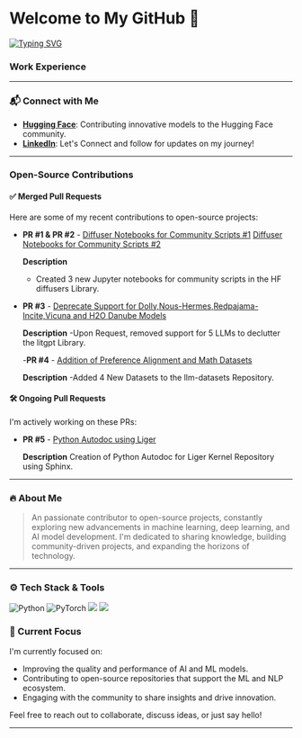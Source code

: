 # Welcome to My GitHub 🚀

[![Typing SVG](https://readme-typing-svg.herokuapp.com?font=Roboto&weight=700&size=22&pause=1000&color=2F6755&center=true&width=435&lines=Hello+There!+I'm+Parag+Ekbote.;Open-source+Contributor.;Building+with+AI+to+Attain+New+Insights)](https://git.io/typing-svg)


### Work Experience
---

### 📬 Connect with Me
- **[Hugging Face](https://huggingface.co/AINovice2005)**: Contributing innovative models to the Hugging Face community.
- **[LinkedIn](https://www.linkedin.com/in/parag-ekbote/)**: Let's Connect and follow for updates on my journey!

---

###  Open-Source Contributions

#### ✅ Merged Pull Requests
Here are some of my recent contributions to open-source projects:

- **PR #1 & PR #2** - [Diffuser Notebooks for Community Scripts #1](https://github.com/huggingface/diffusers/pull/9905)
  [Diffuser Notebooks for Community Scripts #2](https://github.com/huggingface/notebooks/pull/525)
  
  **Description**
  - Created 3 new Jupyter notebooks for community scripts in the HF diffusers Library.

- **PR #3** - [Deprecate Support for Dolly,Nous-Hermes,Redpajama-Incite,Vicuna and H2O Danube Models](https://github.com/Lightning-AI/litgpt/pull/1821)

   **Description**
  -Upon Request, removed support for 5 LLMs to declutter the litgpt Library.

  -**PR #4** - [Addition of Preference Alignment and Math Datasets](https://github.com/mlabonne/llm-datasets/pull/6)

   **Description**
  -Added 4 New Datasets to the llm-datasets Repository.


#### 🛠️ Ongoing Pull Requests
I'm actively working on these PRs:

- **PR #5** - [Python Autodoc using Liger](https://github.com/linkedin/Liger-Kernel/pull/327)

   **Description** Creation of Python Autodoc for Liger Kernel Repository using Sphinx.




---

### 🔥 About Me
> An passionate contributor to open-source projects, constantly exploring new advancements in machine learning, deep learning, and AI model development. I'm dedicated to sharing knowledge, building community-driven projects, and expanding the horizons of technology.

---

### ⚙️ Tech Stack & Tools
<p align="left">
  <img src="https://img.shields.io/badge/Python-FFD43B?style=for-the-badge&logo=python&logoColor=blue" alt="Python" />
  <img src="https://img.shields.io/badge/Pytorch-EE4C2C?style=for-the-badge&logo=pytorch&logoColor=white" alt="PyTorch" />
  <img src="https://img.icons8.com/?size=100&id=sop9ROXku5bb&format=png&color=000000" />
  
  <img src="https://img.icons8.com/?size=100&id=J0SgMWzAxqFj&format=png&color=000000"/>
   
 
  <!-- Add more badges as relevant to your stack -->
</p>



### 🌱 Current Focus
I'm currently focused on:
- Improving the quality and performance of AI and ML models.
- Contributing to open-source repositories that support the ML and NLP ecosystem.
- Engaging with the community to share insights and drive innovation.

Feel free to reach out to collaborate, discuss ideas, or just say hello!

---


